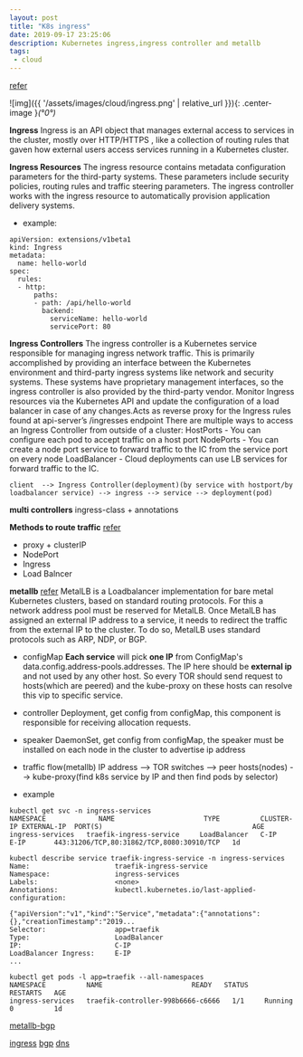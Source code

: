 ```yaml
---
layout: post
title: "K8s ingress"
date: 2019-09-17 23:25:06
description: Kubernetes ingress,ingress controller and metallb
tags:
 - cloud
---
```


[refer](https://www.a10networks.com/blog/what-is-kubernetes-ingress/)

![img]({{ '/assets/images/cloud/ingress.png' | relative_url }}){: .center-image }*(°0°)*

**Ingress**
Ingress is an API object that manages external access to services in the
cluster, mostly over HTTP/HTTPS , like a collection of routing rules that gaven how external users access services running in a Kubernetes cluster.

**Ingress Resources**
The ingress resource contains metadata configuration parameters for the third-party systems. These parameters include security policies, routing rules and traffic steering parameters. The ingress controller works with the ingress resource to automatically provision application delivery systems.
- example:
```
apiVersion: extensions/v1beta1
kind: Ingress
metadata:
  name: hello-world
spec:
  rules:
  - http:
      paths:
      - path: /api/hello-world
        backend:
          serviceName: hello-world
          servicePort: 80
```

**Ingress Controllers**
The ingress controller is a Kubernetes service responsible for managing ingress network traffic. This is primarily accomplished by providing an interface between the Kubernetes environment and third-party ingress systems like network and security systems. These systems have proprietary management interfaces, so the ingress controller is also provided by the third-party vendor.
Monitor Ingress resources via the Kubernetes API and update the configuration of a load balancer in case of any changes.Acts as reverse proxy for the Ingress rules found at api-server’s /ingresses endpoint
There are multiple ways to access an Ingress Controller from outside of a cluster:
HostPorts - You can configure each pod to accept traffic on a host port
NodePorts - You can create a node port service to forward traffic to the IC from the service port on every node LoadBalancer - Cloud deployments can use LB services for forward traffic to the IC.
```
client  --> Ingress Controller(deployment)(by service with hostport/by loadbalancer service) --> ingress --> service --> deployment(pod)
```
**multi controllers**
ingress-class + annotations


**Methods to route traffic**
[refer](https://www.weave.works/blog/kubernetes-faq-how-can-i-route-traffic-for-kubernetes-on-bare-metal)
- proxy + clusterIP
- NodePort
- Ingress
- Load Balncer

**metallb**
[refer](https://www.objectif-libre.com/en/blog/2019/06/11/metallb/)
MetalLB is a Loadbalancer implementation for bare metal Kubernetes clusters, based on standard routing protocols.
For this a network address pool must be reserved for MetalLB. Once MetalLB has assigned an external IP address to a service, it needs to redirect the traffic from the external IP to the cluster. To do so, MetalLB uses standard protocols such as ARP, NDP, or BGP.
- configMap
**Each service** will pick **one IP** from ConfigMap's data.config.address-pools.addresses. The IP here should be **external ip** and not used by any other host.
So every TOR should send request to hosts(which are peered) and the kube-proxy on these hosts can resolve this vip to specific service.


- controller
Deployment, get config from configMap, this component is responsible for receiving allocation requests.
- speaker
DaemonSet, get config from configMap, the speaker must be installed on each node in the cluster to advertise ip address

- traffic flow(metallb)
IP address --> TOR switches --> peer hosts(nodes) -->  kube-proxy(find k8s service by IP and then find pods by selector) 

- example
```
kubectl get svc -n ingress-services
NAMESPACE             NAME                      TYPE          CLUSTER-IP EXTERNAL-IP  PORT(S)                                     AGE
ingress-services   traefik-ingress-service     LoadBalancer   C-IP        E-IP       443:31206/TCP,80:31862/TCP,8080:30910/TCP   1d

kubectl describe service traefik-ingress-service -n ingress-services
Name:                     traefik-ingress-service
Namespace:                ingress-services
Labels:                   <none>
Annotations:              kubectl.kubernetes.io/last-applied-configuration:
                            {"apiVersion":"v1","kind":"Service","metadata":{"annotations":{},"creationTimestamp":"2019...
Selector:                 app=traefik
Type:                     LoadBalancer
IP:                       C-IP
LoadBalancer Ingress:     E-IP
...

kubectl get pods -l app=traefik --all-namespaces
NAMESPACE          NAME                      READY   STATUS    RESTARTS   AGE
ingress-services   traefik-controller-998b6666-c6666   1/1     Running   0          1d

```

[metallb-bgp](https://metallb.universe.tf/configuration/#bgp-configuration)


[ingress](http://tech.prosiebensat1.com/blog/post/kubernetes-ingress-networking-part-i)
[bgp](http://tech.prosiebensat1.com/blog/post/kubernetes-ingress-networking-part-ii)
[dns](http://tech.prosiebensat1.com/blog/post/kubernetes-ingress-networking-part-iii)
